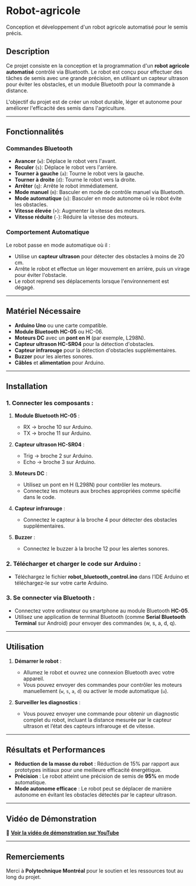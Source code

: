 # Robot-agricole
Conception et développement d'un robot agricole automatisé pour le semis précis.

## Description
Ce projet consiste en la conception et la programmation d'un **robot agricole automatisé** contrôlé via Bluetooth. Le robot est conçu pour effectuer des tâches de semis avec une grande précision, en utilisant un capteur ultrason pour éviter les obstacles, et un module Bluetooth pour la commande à distance.

L'objectif du projet est de créer un robot durable, léger et autonome pour améliorer l'efficacité des semis dans l'agriculture.

---

## Fonctionnalités

### Commandes Bluetooth
- **Avancer** (`w`): Déplace le robot vers l'avant.
- **Reculer** (`s`): Déplace le robot vers l'arrière.
- **Tourner à gauche** (`a`): Tourne le robot vers la gauche.
- **Tourner à droite** (`d`): Tourne le robot vers la droite.
- **Arrêter** (`q`): Arrête le robot immédiatement.
- **Mode manuel** (`m`): Basculer en mode de contrôle manuel via Bluetooth.
- **Mode automatique** (`u`): Basculer en mode autonome où le robot évite les obstacles.
- **Vitesse élevée** (`+`): Augmenter la vitesse des moteurs.
- **Vitesse réduite** (`-`): Réduire la vitesse des moteurs.

### Comportement Automatique
Le robot passe en mode automatique où il :
- Utilise un **capteur ultrason** pour détecter des obstacles à moins de 20 cm.
- Arrête le robot et effectue un léger mouvement en arrière, puis un virage pour éviter l'obstacle.
- Le robot reprend ses déplacements lorsque l'environnement est dégagé.

---

## Matériel Nécessaire

- **Arduino Uno** ou une carte compatible.
- **Module Bluetooth HC-05** ou HC-06.
- **Moteurs DC** avec un **pont en H** (par exemple, L298N).
- **Capteur ultrason HC-SR04** pour la détection d'obstacles.
- **Capteur infrarouge** pour la détection d'obstacles supplémentaires.
- **Buzzer** pour les alertes sonores.
- **Câbles** et **alimentation** pour Arduino.

---

## Installation

### 1. Connecter les composants :
1. **Module Bluetooth HC-05** :
   - RX → broche 10 sur Arduino.
   - TX → broche 11 sur Arduino.

2. **Capteur ultrason HC-SR04** :
   - Trig → broche 2 sur Arduino.
   - Echo → broche 3 sur Arduino.

3. **Moteurs DC** :
   - Utilisez un pont en H (L298N) pour contrôler les moteurs.
   - Connectez les moteurs aux broches appropriées comme spécifié dans le code.

4. **Capteur infrarouge** :
   - Connectez le capteur à la broche 4 pour détecter des obstacles supplémentaires.

5. **Buzzer** :
   - Connectez le buzzer à la broche 12 pour les alertes sonores.

### 2. Télécharger et charger le code sur Arduino :
- Téléchargez le fichier **robot_bluetooth_control.ino** dans l’IDE Arduino et téléchargez-le sur votre carte Arduino.

### 3. Se connecter via Bluetooth :
- Connectez votre ordinateur ou smartphone au module Bluetooth **HC-05**.
- Utilisez une application de terminal Bluetooth (comme **Serial Bluetooth Terminal** sur Android) pour envoyer des commandes (w, s, a, d, q).

---

## Utilisation

1. **Démarrer le robot** :
   - Allumez le robot et ouvrez une connexion Bluetooth avec votre appareil.
   - Vous pouvez envoyer des commandes pour contrôler les moteurs manuellement (`w`, `s`, `a`, `d`) ou activer le mode automatique (`u`).

2. **Surveiller les diagnostics** :
   - Vous pouvez envoyer une commande pour obtenir un diagnostic complet du robot, incluant la distance mesurée par le capteur ultrason et l’état des capteurs infrarouge et de vitesse.

---

## Résultats et Performances

- **Réduction de la masse du robot** : Réduction de 15% par rapport aux prototypes initiaux pour une meilleure efficacité énergétique.
- **Précision** : Le robot atteint une précision de semis de **95%** en mode automatique.
- **Mode autonome efficace** : Le robot peut se déplacer de manière autonome en évitant les obstacles détectés par le capteur ultrason.

---

## Vidéo de Démonstration

🎥 **[Voir la vidéo de démonstration sur YouTube]((https://youtu.be/-gz4ryi8BaI))**

---

## Remerciements

Merci à **Polytechnique Montréal** pour le soutien et les ressources tout au long du projet.

